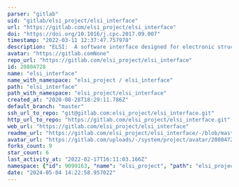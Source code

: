 ```yaml
---
parser: "gitlab"
uid: "gitlab/elsi_project/elsi_interface"
url: "https://gitlab.com/elsi_project/elsi_interface"
doi: "https://doi.org/10.1016/j.cpc.2017.09.007"
timestamp: "2022-03-11 12:37:47.757978"
description: "ELSI:  A software interface designed for electronic structure codes to connect with ELPA, libOMM, PEXSI, EigenExa, SLEPc, NTPoly, BSEPACK, LAPACK, MAGMA, and other solver libraries."
avatar: "https://gitlab.comNone"
repo_url: "https://gitlab.com/elsi_project/elsi_interface"
id: 20804728
name: "elsi_interface"
name_with_namespace: "elsi_project / elsi_interface"
path: "elsi_interface"
path_with_namespace: "elsi_project/elsi_interface"
created_at: "2020-08-28T18:29:11.786Z"
default_branch: "master"
ssh_url_to_repo: "git@gitlab.com:elsi_project/elsi_interface.git"
http_url_to_repo: "https://gitlab.com/elsi_project/elsi_interface.git"
web_url: "https://gitlab.com/elsi_project/elsi_interface"
readme_url: "https://gitlab.com/elsi_project/elsi_interface/-/blob/master/README.md"
avatar_url: "https://gitlab.com/uploads/-/system/project/avatar/20804728/elsi_200629.png"
forks_count: 9
star_count: 6
last_activity_at: "2022-02-17T16:11:03.166Z"
namespace: {"id": 9099163, "name": "elsi_project", "path": "elsi_project", "kind": "group", "full_path": "elsi_project", "parent_id": null, "avatar_url": "/uploads/-/system/group/avatar/9099163/elsi_200629.png", "web_url": "https://gitlab.com/groups/elsi_project"}
date: "2024-05-04 14:22:58.957022"
---
```

